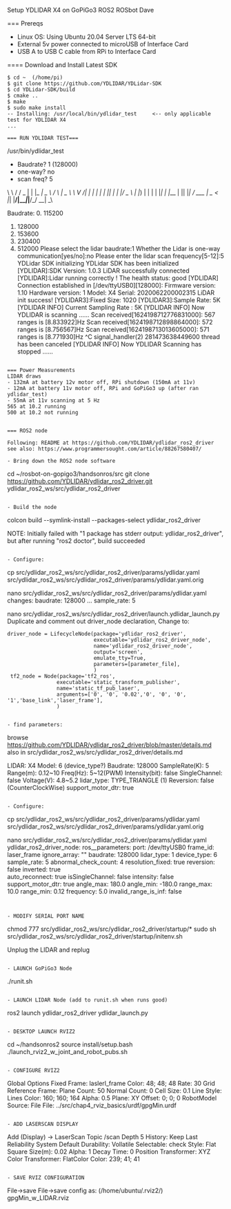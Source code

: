 Setup YDLIDAR X4 on GoPiGo3 ROS2 ROSbot Dave

=== Prereqs  
- Linux OS: Using Ubuntu 20.04 Server LTS 64-bit  
- External 5v power connected to microUSB of Interface Card  
- USB A to USB C cable from RPi to Interface Card  

==== Download and Install Latest SDK  
```
$ cd ~  (/home/pi)  
$ git clone https://github.com/YDLIDAR/YDLidar-SDK
$ cd YDLidar-SDK/build
$ cmake ..
$ make
$ sudo make install
-- Installing: /usr/local/bin/ydlidar_test     <-- only applicable test for YDLIDAR X4
...

=== RUN YDLIDAR TEST===  
```
/usr/bin/ydlidar_test
- Baudrate? 1 (128000)
- one-way? no
- scan freq? 5



\ \ / /  _ \| |   |_ _|  _ \  / \  |  _ \ 
 \ V /| | | | |    | || | | |/ _ \ | |_) | 
  | | | |_| | |___ | || |_| / ___ \|  _ <  
  |_| |____/|_____|___|____/_/   \_\_| \_\ 

Baudrate:
0. 115200
1. 128000
2. 153600
3. 230400
4. 512000
Please select the lidar baudrate:1
Whether the Lidar is one-way communication[yes/no]:no
Please enter the lidar scan frequency[5-12]:5
YDLidar SDK initializing
YDLidar SDK has been initialized
[YDLIDAR]:SDK Version: 1.0.3
LiDAR successfully connected
[YDLIDAR]:Lidar running correctly ! The health status: good
[YDLIDAR] Connection established in [/dev/ttyUSB0][128000]:
Firmware version: 1.10
Hardware version: 1
Model: X4
Serial: 2020062200002315
LiDAR init success!
[YDLIDAR3]:Fixed Size: 1020
[YDLIDAR3]:Sample Rate: 5K
[YDLIDAR INFO] Current Sampling Rate : 5K
[YDLIDAR INFO] Now YDLIDAR is scanning ......
Scan received[1624198712776831000]: 567 ranges is [8.833922]Hz
Scan received[1624198712898864000]: 572 ranges is [8.756567]Hz
Scan received[1624198713013605000]: 571 ranges is [8.771930]Hz
^C
signal_handler(2)
281473638449600 thread has been canceled
[YDLIDAR INFO] Now YDLIDAR Scanning has stopped ......

```

=== Power Measurements  
LIDAR draws   
- 132mA at battery 12v motor off, RPi shutdown (150mA at 11v)  
- 12mA at battery 11v motor off, RPi and GoPiGo3 up (after ran ydlidar_test)  
- 55mA at 11v scanning at 5 Hz  
565 at 10.2 running  
500 at 10.2 not running  


=== ROS2 node  

Following: README at https://github.com/YDLIDAR/ydlidar_ros2_driver  
see also: https://www.programmersought.com/article/88267580407/  

- Bring down the ROS2 node software  
```
cd ~/rosbot-on-gopigo3/handsonros/src
git clone https://github.com/YDLIDAR/ydlidar_ros2_driver.git ydlidar_ros2_ws/src/ydlidar_ros2_driver
```

- Build the node
```
colcon build --symlink-install --packages-select ydlidar_ros2_driver

NOTE: Initially failed with "1 package has stderr output: ydlidar_ros2_driver",  
      but after running "ros2 doctor", build succeeded
```

- Configure:
```
cp src/ydlidar_ros2_ws/src/ydlidar_ros2_driver/params/ydlidar.yaml src/ydlidar_ros2_ws/src/ydlidar_ros2_driver/params/ydlidar.yaml.orig

nano src/ydlidar_ros2_ws/src/ydlidar_ros2_driver/params/ydlidar.yaml
changes:
  baudrate: 128000
  ...
  sample_rate: 5


nano src/ydlidar_ros2_ws/src/ydlidar_ros2_driver/launch.ydlidar_launch.py
  Duplicate and comment out driver_node declaration,
  Change to: 

    driver_node = LifecycleNode(package='ydlidar_ros2_driver',
                                executable='ydlidar_ros2_driver_node',
                                name='ydlidar_ros2_driver_node',
                                output='screen',
                                emulate_tty=True,
                                parameters=[parameter_file],
                                )
     tf2_node = Node(package='tf2_ros',
                    executable='static_transform_publisher',
                    name='static_tf_pub_laser',
                    arguments=['0', '0', '0.02','0', '0', '0', '1','base_link','laser_frame'],
                    )

```

- find parameters:
```
browse https://github.com/YDLIDAR/ydlidar_ros2_driver/blob/master/details.md  
  also in src/ydlidar_ros2_ws/src/ydlidar_ros2_driver/details.md  


LIDAR: X4
Model: 6  (device_type?)
Baudrate: 128000
SampleRate(K): 5
Range(m): 0.12~10
Freq(Hz): 5~12(PWM)
Intensity(bit): false
SingleChannel: false
Voltage(V): 4.8~5.2
lidar_type: TYPE_TRIANGLE (1)
Reversion: false (CounterClockWise)
support_motor_dtr: true
```

- Configure:
```
cp src/ydlidar_ros2_ws/src/ydlidar_ros2_driver/params/ydlidar.yaml src/ydlidar_ros2_ws/src/ydlidar_ros2_driver/params/ydlidar.yaml.orig

nano src/ydlidar_ros2_ws/src/ydlidar_ros2_driver/params/ydlidar.yaml
ydlidar_ros2_driver_node:
  ros__parameters:
    port: /dev/ttyUSB0
    frame_id: laser_frame
    ignore_array: ""
    baudrate: 128000
    lidar_type: 1
    device_type: 6
    sample_rate: 5
    abnormal_check_count: 4
    resolution_fixed: true
    reversion: false
    inverted: true  
    auto_reconnect: true
    isSingleChannel: false
    intensity: false
    support_motor_dtr: true
    angle_max: 180.0
    angle_min: -180.0
    range_max: 10.0
    range_min: 0.12
    frequency: 5.0
    invalid_range_is_inf: false
```


- MODIFY SERIAL PORT NAME
```
chmod 777 src/ydlidar_ros2_ws/src/ydlidar_ros2_driver/startup/*
sudo sh src/ydlidar_ros2_ws/src/ydlidar_ros2_driver/startup/initenv.sh

Unplug the LIDAR and replug
```

- LAUNCH GoPiGo3 Node
```
./runit.sh
```

- LAUNCH LIDAR Node (add to runit.sh when runs good)
```
ros2 launch ydlidar_ros2_driver ydlidar_launch.py 
```

- DESKTOP LAUNCH RVIZ2
```
cd ~/handsonros2
source install/setup.bash
./launch_rviz2_w_joint_and_robot_pubs.sh
```

- CONFIGURE RVIZ2 
```
Global Options
  Fixed Frame: laslerl_frame
  Color: 48; 48; 48
  Rate: 30
Grid
  Reference Frame: <Fixed Frame>
  Plane Count: 50
  Normal Count: 0
  Cell Size: 0.1
  Line Style: Lines
  Color: 160; 160; 164
  Alpha: 0.5
  Plane: XY
  Offset: 0; 0; 0
RobotModel
  Source: File
  File: ../src/chap4_rviz_basics/urdf/gpgMin.urdf
```

- ADD LASERSCAN DISPLAY
```
Add (Display) -> LaserScan
  Topic /scan
  Depth 5
  History: Keep Last
  Reliability System Default
  Durability: Vollatile
  Selectable: check
  Style: Flat Square
  Size(m): 0.02
  Alpha: 1
  Decay Time: 0
  Position Transformer: XYZ
  Color Transformer: FlatColor
  Color: 239; 41; 41
```

- SAVE RVIZ CONFIGURATION
```
File->save
File->save config as: (/home/ubuntu/.rviz2/) gpgMin_w_LIDAR.rviz
```
